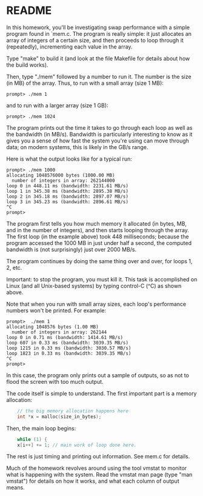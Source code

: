# README

In this homework, you'll be investigating swap performance with a simple
program found in `mem.c. The program is really simple: it just allocates an
array of integers of a certain size, and then proceeds to loop through it
(repeatedly), incrementing each value in the array.

Type "make" to build it (and look at the file Makefile for details about how
the build works).

Then, type "./mem" followed by a number to run it. The number is the size (in
MB) of the array. Thus, to run with a small array (size 1 MB):

```text
prompt> ./mem 1
```

and to run with a larger array (size 1 GB):

```text
prompt> ./mem 1024
```

The program prints out the time it takes to go through each loop as well as
the bandwidth (in MB/s). Bandwidth is particularly interesting to know as it
gives you a sense of how fast the system you're using can move through data;
on modern systems, this is likely in the GB/s range.

Here is what the output looks like for a typical run:

```text
prompt> ./mem 1000
allocating 1048576000 bytes (1000.00 MB)
  number of integers in array: 262144000
loop 0 in 448.11 ms (bandwidth: 2231.61 MB/s)
loop 1 in 345.38 ms (bandwidth: 2895.38 MB/s)
loop 2 in 345.18 ms (bandwidth: 2897.07 MB/s)
loop 3 in 345.23 ms (bandwidth: 2896.61 MB/s)
^C
prompt>
```

The program first tells you how much memory it allocated (in bytes, MB, and in
the number of integers), and then starts looping through the array. The first
loop (in the example above) took 448 milliseconds; because the program
accessed the 1000 MB in just under half a second, the computed bandwidth is
(not surprisingly) just over 2000 MB/s.

The program continues by doing the same thing over and over, for loops 1, 2,
etc.

Important: to stop the program, you must kill it. This task is accomplished on
Linux (and all Unix-based systems) by typing control-C (^C) as shown above.

Note that when you run with small array sizes, each loop's performance numbers
won't be printed. For example:

```text
prompt>  ./mem 1
allocating 1048576 bytes (1.00 MB)
  number of integers in array: 262144
loop 0 in 0.71 ms (bandwidth: 1414.61 MB/s)
loop 607 in 0.33 ms (bandwidth: 3039.35 MB/s)
loop 1215 in 0.33 ms (bandwidth: 3030.57 MB/s)
loop 1823 in 0.33 ms (bandwidth: 3039.35 MB/s)
^C
prompt>
```

In this case, the program only prints out a sample of outputs, so as not to
flood the screen with too much output.

The code itself is simple to understand. The first important part is a memory
allocation:

```c
    // the big memory allocation happens here
    int *x = malloc(size_in_bytes);
```

Then, the main loop begins:

```c
    while (1) {
	x[i++] += 1; // main work of loop done here.
```

The rest is just timing and printing out information. See mem.c for details.

Much of the homework revolves around using the tool vmstat to monitor what is
happening with the system. Read the vmstat man page (type "man vmstat") for
details on how it works, and what each column of output means.
